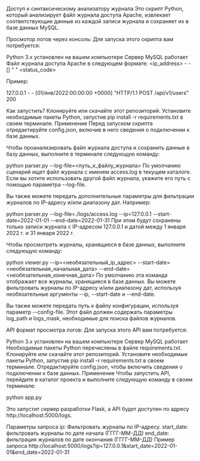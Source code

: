 Доступ к синтаксическому анализатору журнала
Это скрипт Python, который анализирует файл журнала доступа Apache, извлекает соответствующие данные из каждой записи журнала и сохраняет их в базе данных MySQL.

Просмотор логов через консоль:
Для запуска этого скрипта вам потребуется:

Python 3.x установлен на вашем компьютере
Сервер MySQL работает
Файл журнала доступа Apache в следующем формате:
<ip_address> - - [<date>] "<protocol> <method> <url>" <status_code>

Пример:

127.0.0.1 - - [01/янв/2022:00:00:00 +0000] "HTTP/1.1 POST /api/v1/users" 200

Как запустить?
Клонируйте или скачайте этот репозиторий.
Установите необходимые пакеты Python, запустив pip install -r requirements.txt в своем терминале.
Применение
Перед запуском скрипта отредактируйте config.json, включив в него сведения о подключении к базе данных.

Чтобы проанализировать файл журнала доступа и сохранить данные в базу данных, выполните в терминале следующую команду:

python parser.py --log-file=<путь_к_файлу_журнала>
По умолчанию сценарий ищет файл журнала с именем access.log в текущем каталоге. Если вы хотите использовать другой файл журнала, укажите его путь с помощью параметра --log-file.

Вы также можете передать дополнительные параметры для фильтрации журналов по IP-адресу и/или диапазону дат. Например:

python parser.py --log-file=./logs/access.log --ip=127.0.0.1 --start-date=2022-01-01 --end-date=2022-01-31
При этом будут сохранены только записи журнала с IP-адресом 127.0.0.1 и датой между 1 января 2022 г. и 31 января 2022 г.

Чтобы просмотреть журналы, хранящиеся в базе данных, выполните следующую команду:

python viewer.py --ip=<необязательный_ip_адрес> --start-date=<необязательная_начальная_дата> --end-date=<необязательная_конечная_дата>
По умолчанию эта команда отображает все журналы, хранящиеся в базе данных. Вы можете фильтровать журналы по IP-адресу и/или диапазону дат, используя необязательные аргументы --ip, --start-date и --end-date.

Вы также можете передать путь к файлу конфигурации, используя параметр --config-file. Этот файл должен содержать параметры log_path и logs_mask, необходимые для поиска файлов журналов.


API формат просмотра логов:
Для запуска этого API вам потребуется:

Python 3.x установлен на вашем компьютере
Сервер MySQL работает
Необходимые пакеты Python перечислены в файле requirements.txt.
Клонируйте или скачайте этот репозиторий.
Установите необходимые пакеты Python, запустив pip install -r requirements.txt в своем терминале.
Отредактируйте config.json, чтобы включить сведения о подключении к базе данных.
Применение
Чтобы запустить API, перейдите в каталог проекта и выполните следующую команду в своем терминале:

python app.py

Это запустит сервер разработки Flask, а API будет доступен по адресу http://localhost:5000/logs.

Параметры запроса
ip: Фильтровать журналы по IP-адресу.
start_date: фильтровать журналы по дате начала (ГГГГ-ММ-ДД)
end_date: фильтрация журналов по дате окончания (ГГГГ-ММ-ДД)
Пример запроса
http://localhost:5000/logs?ip=127.0.0.1&start_date=2022-01-01&end_date=2022-01-31